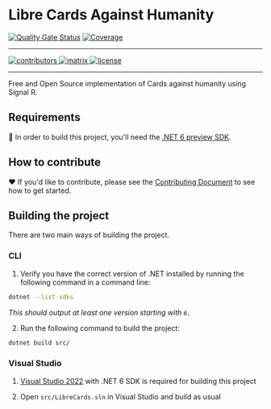# Libre Cards Against Humanity

[![Quality Gate Status](https://sonarcloud.io/api/project_badges/measure?project=petrspelos_libre-cards-against-humanity&metric=alert_status)](https://sonarcloud.io/dashboard?id=petrspelos_libre-cards-against-humanity)
[![Coverage](https://sonarcloud.io/api/project_badges/measure?project=petrspelos_libre-cards-against-humanity&metric=coverage)](https://sonarcloud.io/dashboard?id=petrspelos_libre-cards-against-humanity)

---

<a href="https://github.com/petrspelos/libre-cards-against-humanity/graphs/contributors">
  <img src="https://img.shields.io/github/contributors/petrspelos/libre-cards-against-humanity.svg?style=for-the-badge" alt="contributors">
</a>
<a href="https://spelos.net/chat">
  <img src="https://img.shields.io/badge/Chat-Matrix-%230DBD8B?style=for-the-badge" alt="matrix">
</a>
<a href="https://github.com/petrspelos/libre-cards-against-humanity/blob/master/LICENSE">
  <img src="https://img.shields.io/badge/License-GPLv3-blue.svg?style=for-the-badge" alt="license">
</a>

---

Free and Open Source implementation of Cards against humanity using Signal R.

## Requirements

🔧 In order to build this project, you'll need the [.NET 6 preview SDK](https://dotnet.microsoft.com/download/dotnet/6.0).

## How to contribute

♥ If you'd like to contribute, please see the [Contributing Document](docs/CONTRIBUTING.md) to see how to get started.

## Building the project

There are two main ways of building the project.

### CLI

1. Verify you have the correct version of .NET installed by running the following command in a command line:

```bash
dotnet --list-sdks
```

_This should output at least one version starting with `6.`_

2. Run the following command to build the project:

```bash
dotnet build src/
```

### Visual Studio

1. [Visual Studio 2022](https://devblogs.microsoft.com/visualstudio/visual-studio-2022/) with .NET 6 SDK is required for building this project

1. Open `src/LibreCards.sln` in Visual Studio and build as usual
